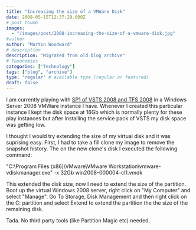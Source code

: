 ```yaml
---
title: "Increasing the size of a VMWare Disk"
date: 2008-05-15T12:37:29.000Z
# post thumb
images:
  - "/images/post/2008-increasing-the-size-of-a-vmware-disk.jpg"
#author
author: "Martin Woodward"
# description
description: "Migrated from old blog archive"
# Taxonomies
categories: ["Technology"]
tags: ["blog", "archive"]
type: "regular" # available type (regular or featured)
draft: false
---
```


I am currently playing with [SP1 of VSTS 2008 and TFS 2008](http://blogs.msdn.com/bharry/archive/2008/05/13/vs-vsts-tfs-2008-sp1-beta-is-now-available.aspx) in a Windows Server 2008 VMWare instance I have.   Whenever I created this particular instance I kept the disk space at 16Gb which is normally plenty for these play instances but after installing the service pack of VSTS my disk space was getting low.  

I thought I would try extending the size of my virtual disk and it was suprising easy.     First, I had to take a fill clone my image to remove the snapshot history.     The on the new clone's disk I executed the following command:      

"C:\Program Files (x86)\VMware\VMware Workstation\vmware-vdiskmanager.exe" -x 32Gb win2008-000004-cl1.vmdk

  This extended the disk size, now I need to extend the size of the partition.  Boot up the virtual Windows 2008 server, right click on "My Computer" and select "Manage".  Go To Storage, Disk Management and then right click on the C: partition and select Extend to extend the partition the the size of the remaining disk.

Tada.  No third party tools (like Partition Magic etc) needed.